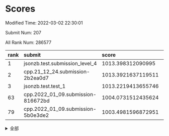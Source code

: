 # Scores

Modified Time: 2022-03-02 22:30:01

Submit Num: 207

All Rank Num: 286577

| rank |               submit               |       score        |       sigma        | pk_num |
| :--- | :--------------------------------- | :----------------- | :----------------- | :----- |
| 1    | jsonzb.test.submission_level_4     | 1013.398312090995  | 0.837363660563519  | 5539   |
| 2    | cpp.21_12_24.submission-2b2ea0d7   | 1013.3921637119511 | 0.7953917658861318 | 5540   |
| 3    | jsonzb.test.test_1                 | 1013.2219413655746 | 0.8301040763774099 | 5535   |
| 63   | cpp.2022_01_09.submission-816672bd | 1004.0731512435624 | 0.7178309746725559 | 5538   |
| 79   | cpp.2022_01_09.submission-5b0e3de2 | 1003.4981596872951 | 0.7063210185886805 | 5537   |


<details>
<summary>全部</summary>

| rank |                 submit                 |       score        |       sigma        | pk_num |
| :--- | :------------------------------------- | :----------------- | :----------------- | :----- |
| 1    | jsonzb.test.submission_level_4         | 1013.398312090995  | 0.837363660563519  | 5539   |
| 2    | cpp.21_12_24.submission-2b2ea0d7       | 1013.3921637119511 | 0.7953917658861318 | 5540   |
| 3    | jsonzb.test.test_1                     | 1013.2219413655746 | 0.8301040763774099 | 5535   |
| 4    | gobigger.level_3.submission_level_3_1  | 1011.7151398201162 | 0.815704647925791  | 5538   |
| 5    | gobigger.level_3.submission_level_3_45 | 1011.6064224780973 | 0.8002086860709045 | 5538   |
| 6    | gobigger.level_3.submission_level_3_42 | 1011.4867100408238 | 0.7523330245935695 | 5542   |
| 7    | gobigger.level_3.submission_level_3_19 | 1011.226430504978  | 0.7675100762825031 | 5539   |
| 8    | gobigger.level_3.submission_level_3_48 | 1011.1632320619216 | 0.7636301459181956 | 5529   |
| 9    | gobigger.level_3.submission_level_3_35 | 1011.1053231282297 | 0.7924438533415371 | 5543   |
| 10   | gobigger.level_3.submission_level_3_30 | 1010.9841222671834 | 0.768966010031738  | 5530   |
| 11   | gobigger.level_3.submission_level_3_7  | 1010.8590257586018 | 0.7804485319857666 | 5538   |
| 12   | gobigger.level_3.submission_level_3_24 | 1010.5807662748739 | 0.7527150371369437 | 5535   |
| 13   | gobigger.level_3.submission_level_3_38 | 1010.5510042701542 | 0.7657969715098997 | 5538   |
| 14   | gobigger.level_3.submission_level_3_15 | 1010.5024022701961 | 0.780579925924218  | 5539   |
| 15   | gobigger.level_3.submission_level_3_34 | 1010.4591661965474 | 0.7756332541409883 | 5537   |
| 16   | gobigger.level_3.submission_level_3_26 | 1010.4333702290638 | 0.762567139020976  | 5543   |
| 17   | gobigger.level_3.submission_level_3_44 | 1010.415592908465  | 0.7738567564665704 | 5537   |
| 18   | gobigger.level_3.submission_level_3_47 | 1010.3633144007615 | 0.7697232868067537 | 5538   |
| 19   | gobigger.level_3.submission_level_3_9  | 1010.2583934773393 | 0.7670540968117469 | 5540   |
| 20   | gobigger.level_3.submission_level_3_8  | 1010.1792338584295 | 0.7766632909491094 | 5542   |
| 21   | gobigger.level_3.submission_level_3_16 | 1010.1221416256079 | 0.7485343783072155 | 5536   |
| 22   | gobigger.level_3.submission_level_3_11 | 1010.1173105840052 | 0.7724440567363611 | 5536   |
| 23   | gobigger.level_3.submission_level_3_12 | 1010.1025213235628 | 0.7609546754039287 | 5541   |
| 24   | gobigger.level_3.submission_level_3_5  | 1010.101547472887  | 0.7546167023427989 | 5539   |
| 25   | gobigger.level_3.submission_level_3_20 | 1010.0742110012836 | 0.7689590884456585 | 5533   |
| 26   | gobigger.level_3.submission_level_3_32 | 1010.0411093856067 | 0.7325125492324567 | 5534   |
| 27   | gobigger.level_3.submission_level_3_27 | 1009.9817819780219 | 0.7837124761976405 | 5536   |
| 28   | gobigger.level_3.submission_level_3_25 | 1009.9542809672171 | 0.7692355319581339 | 5532   |
| 29   | gobigger.level_3.submission_level_3_17 | 1009.8354125560368 | 0.7532582146809843 | 5532   |
| 30   | gobigger.level_3.submission_level_3_40 | 1009.827293803054  | 0.7583984959833897 | 5535   |
| 31   | gobigger.level_3.submission_level_3_6  | 1009.7965936172623 | 0.7478742289059882 | 5534   |
| 32   | gobigger.level_3.submission_level_3_41 | 1009.793102616418  | 0.7431217689533546 | 5540   |
| 33   | gobigger.level_3.submission_level_3_36 | 1009.7415507446709 | 0.7709027906721393 | 5539   |
| 34   | gobigger.level_3.submission_level_3_33 | 1009.7276061141973 | 0.7519812390848112 | 5540   |
| 35   | gobigger.level_3.submission_level_3_37 | 1009.6962217567776 | 0.7362440205663174 | 5536   |
| 36   | gobigger.level_3.submission_level_3_0  | 1009.6445910228207 | 0.7359324132579698 | 5535   |
| 37   | gobigger.level_3.submission_level_3_39 | 1009.5720971688592 | 0.7452215597931818 | 5539   |
| 38   | gobigger.level_3.submission_level_3_43 | 1009.5422012020942 | 0.7305294499473385 | 5537   |
| 39   | gobigger.level_3.submission_level_3_31 | 1009.515779755725  | 0.7633446820971668 | 5539   |
| 40   | gobigger.level_3.submission_level_3_14 | 1009.4733424007397 | 0.739119712157414  | 5532   |
| 41   | gobigger.level_3.submission_level_3_22 | 1009.4526303627492 | 0.7451575546468467 | 5537   |
| 42   | gobigger.level_3.submission_level_3_3  | 1009.3263908167719 | 0.766311047968432  | 5535   |
| 43   | gobigger.level_3.submission_level_3_2  | 1009.2393953286658 | 0.7488035644240634 | 5536   |
| 44   | gobigger.level_3.submission_level_3_13 | 1009.2202825267447 | 0.741766844300659  | 5544   |
| 45   | gobigger.level_3.submission_level_3_49 | 1009.2170092834666 | 0.7469097148017764 | 5544   |
| 46   | gobigger.level_3.submission_level_3_28 | 1009.1723972685168 | 0.7478026059133398 | 5533   |
| 47   | gobigger.level_3.submission_level_3_10 | 1009.0628526565279 | 0.7683371426251566 | 5539   |
| 48   | gobigger.level_3.submission_level_3_23 | 1008.9991937195527 | 0.7368621684444369 | 5537   |
| 49   | gobigger.level_3.submission_level_3_4  | 1008.9222679245586 | 0.741710458179275  | 5531   |
| 50   | gobigger.level_3.submission_level_3_21 | 1008.6059469962805 | 0.7655364736611646 | 5538   |
| 51   | gobigger.level_3.submission_level_3_46 | 1008.5778912401418 | 0.7488059261925393 | 5538   |
| 52   | gobigger.level_3.submission_level_3_29 | 1008.5565910779402 | 0.7343675895168167 | 5535   |
| 53   | gobigger.level_3.submission_level_3_18 | 1007.9980218568033 | 0.743296974452983  | 5530   |
| 54   | gobigger.level_1.submission_level_1_32 | 1004.7556378167196 | 0.7194963469908432 | 5536   |
| 55   | gobigger.level_1.submission_level_1_4  | 1004.4004651408145 | 0.7135762909092139 | 5537   |
| 56   | gobigger.level_1.submission_level_1_38 | 1004.3009544422191 | 0.7216672325466482 | 5537   |
| 57   | gobigger.level_1.submission_level_1_43 | 1004.2291424758582 | 0.714707044210812  | 5533   |
| 58   | gobigger.level_1.submission_level_1_20 | 1004.1578786284487 | 0.7245677191023074 | 5539   |
| 59   | gobigger.level_1.submission_level_1_11 | 1004.1576712008051 | 0.7159726080482782 | 5534   |
| 60   | gobigger.level_1.submission_level_1_39 | 1004.1375691628217 | 0.7245339827629249 | 5539   |
| 61   | gobigger.level_1.submission_level_1_2  | 1004.1248316093338 | 0.7113351385184318 | 5540   |
| 62   | gobigger.level_1.submission_level_1_0  | 1004.1187383601997 | 0.7089832672758279 | 5544   |
| 63   | cpp.2022_01_09.submission-816672bd     | 1004.0731512435624 | 0.7178309746725559 | 5538   |
| 64   | gobigger.level_1.submission_level_1_31 | 1004.0121179355973 | 0.7147721441490488 | 5539   |
| 65   | gobigger.level_1.submission_level_1_33 | 1004.0102195207569 | 0.7082937245594333 | 5539   |
| 66   | gobigger.level_1.submission_level_1_45 | 1003.9515803152856 | 0.7268230306807628 | 5537   |
| 67   | gobigger.level_1.submission_level_1_19 | 1003.9276479543691 | 0.7329542290694008 | 5539   |
| 68   | gobigger.level_1.submission_level_1_16 | 1003.9179051406187 | 0.7132877035580347 | 5546   |
| 69   | gobigger.level_1.submission_level_1_44 | 1003.8806125189479 | 0.7150305393989997 | 5543   |
| 70   | gobigger.level_1.submission_level_1_49 | 1003.875467669705  | 0.7103681333311337 | 5535   |
| 71   | gobigger.level_1.submission_level_1_10 | 1003.8601730173506 | 0.7192139224290248 | 5542   |
| 72   | gobigger.level_1.submission_level_1_26 | 1003.839045974116  | 0.7220832797016427 | 5540   |
| 73   | gobigger.level_1.submission_level_1_35 | 1003.7592232958585 | 0.7274189381046174 | 5535   |
| 74   | gobigger.level_1.submission_level_1_47 | 1003.6130830812716 | 0.7056919415812427 | 5534   |
| 75   | gobigger.level_1.submission_level_1_46 | 1003.6047925953818 | 0.7107098641328706 | 5540   |
| 76   | gobigger.level_1.submission_level_1_22 | 1003.537290197397  | 0.7137580839191852 | 5534   |
| 77   | gobigger.level_1.submission_level_1_28 | 1003.514616446017  | 0.7165898195218646 | 5538   |
| 78   | gobigger.level_1.submission_level_1_12 | 1003.5137525394088 | 0.709066932261144  | 5538   |
| 79   | cpp.2022_01_09.submission-5b0e3de2     | 1003.4981596872951 | 0.7063210185886805 | 5537   |
| 80   | gobigger.level_1.submission_level_1_15 | 1003.4511582615004 | 0.7172387575084973 | 5540   |
| 81   | gobigger.level_1.submission_level_1_24 | 1003.4255894243455 | 0.7148537188306867 | 5536   |
| 82   | gobigger.level_1.submission_level_1_5  | 1003.4209275567792 | 0.7105197042258671 | 5538   |
| 83   | gobigger.level_1.submission_level_1_8  | 1003.2956030388534 | 0.7125898140961554 | 5534   |
| 84   | gobigger.level_1.submission_level_1_23 | 1003.2834301985494 | 0.7238343981093612 | 5541   |
| 85   | gobigger.level_1.submission_level_1_18 | 1003.1467732601187 | 0.7112306210584949 | 5538   |
| 86   | gobigger.level_1.submission_level_1_48 | 1003.0392499644055 | 0.7137431018609166 | 5539   |
| 87   | gobigger.level_1.submission_level_1_7  | 1003.0334328582109 | 0.7201707042276139 | 5538   |
| 88   | gobigger.level_1.submission_level_1_1  | 1002.9933341172436 | 0.7269191188580162 | 5535   |
| 89   | gobigger.level_1.submission_level_1_27 | 1002.9828762120729 | 0.7362103606924053 | 5538   |
| 90   | gobigger.level_1.submission_level_1_41 | 1002.8964632097343 | 0.7170779705233196 | 5541   |
| 91   | gobigger.level_1.submission_level_1_42 | 1002.849159405287  | 0.7233017710748209 | 5536   |
| 92   | gobigger.level_1.submission_level_1_37 | 1002.7330150152836 | 0.7181053062406382 | 5542   |
| 93   | gobigger.level_1.submission_level_1_29 | 1002.7239512328294 | 0.7344437545435492 | 5536   |
| 94   | gobigger.level_1.submission_level_1_14 | 1002.6364221058427 | 0.7228282440202382 | 5535   |
| 95   | gobigger.level_1.submission_level_1_30 | 1002.6120589742974 | 0.7228813735471484 | 5537   |
| 96   | gobigger.level_1.submission_level_1_6  | 1002.5559054972053 | 0.696975495303746  | 5537   |
| 97   | gobigger.level_1.submission_level_1_21 | 1002.4654323972129 | 0.6961315560856755 | 5538   |
| 98   | gobigger.level_1.submission_level_1_34 | 1002.4060874041755 | 0.7244922355649625 | 5537   |
| 99   | gobigger.level_1.submission_level_1_9  | 1002.2369876515742 | 0.7150927994221307 | 5538   |
| 100  | gobigger.level_1.submission_level_1_3  | 1002.2230170947147 | 0.7206780506403272 | 5537   |
| 101  | gobigger.level_1.submission_level_1_17 | 1002.164338650867  | 0.7162945814718717 | 5537   |
| 102  | gobigger.level_1.submission_level_1_40 | 1002.0081895621315 | 0.7189755192694912 | 5541   |
| 103  | gobigger.level_1.submission_level_1_13 | 1001.934538549371  | 0.7081752029440602 | 5539   |
| 104  | gobigger.level_1.submission_level_1_25 | 1001.8542726858665 | 0.7124040569580764 | 5541   |
| 105  | gobigger.level_1.submission_level_1_36 | 1001.8107546558218 | 0.7059568399920595 | 5535   |
| 106  | gobigger.random.submission_random_13   | 998.2681340212755  | 0.7005223959469864 | 5539   |
| 107  | gobigger.random.submission_random_37   | 997.1669466563924  | 0.7111340848006737 | 5538   |
| 108  | gobigger.random.submission_random_22   | 996.9062671836449  | 0.7107077779699487 | 5542   |
| 109  | gobigger.random.submission_random_5    | 996.8413972186706  | 0.7093898556151729 | 5539   |
| 110  | gobigger.random.submission_random_19   | 996.7960579516075  | 0.7117459764812375 | 5536   |
| 111  | gobigger.random.submission_random_9    | 996.7542145414621  | 0.7171553488960009 | 5535   |
| 112  | gobigger.random.submission_random_32   | 996.6522236208378  | 0.7148102646040235 | 5537   |
| 113  | gobigger.random.submission_random_12   | 996.6159907451876  | 0.7033675046241006 | 5531   |
| 114  | gobigger.random.submission_random_48   | 996.614036762615   | 0.7142648405391854 | 5536   |
| 115  | gobigger.random.submission_random_45   | 996.5746282306667  | 0.7084788742459814 | 5536   |
| 116  | gobigger.random.submission_random_39   | 996.5575967229992  | 0.711011059705799  | 5541   |
| 117  | gobigger.random.submission_random_43   | 996.5383881300277  | 0.7029236016250067 | 5539   |
| 118  | gobigger.random.submission_random_31   | 996.5369040416946  | 0.7105530984023642 | 5540   |
| 119  | gobigger.random.submission_random_24   | 996.509142928369   | 0.7077847659465661 | 5539   |
| 120  | gobigger.random.submission_random_40   | 996.5031232488686  | 0.6961732790462454 | 5541   |
| 121  | gobigger.random.submission_random_0    | 996.4687715506503  | 0.708714206549322  | 5536   |
| 122  | gobigger.random.submission_random_11   | 996.4546933230787  | 0.7244606719703502 | 5543   |
| 123  | gobigger.random.submission_random_44   | 996.4504790394255  | 0.7112126947085566 | 5535   |
| 124  | gobigger.random.submission_random_34   | 996.3585063973749  | 0.7138593231195949 | 5542   |
| 125  | gobigger.random.submission_random_14   | 996.3391727258196  | 0.7134422744301728 | 5539   |
| 126  | gobigger.random.submission_random_36   | 996.318235559109   | 0.7174682702031245 | 5534   |
| 127  | gobigger.random.submission_random_10   | 996.296879739957   | 0.6998255622365622 | 5536   |
| 128  | gobigger.random.submission_random_21   | 996.2474310876548  | 0.7170524258725434 | 5537   |
| 129  | gobigger.random.submission_random_49   | 996.1502579828328  | 0.7145028441923953 | 5540   |
| 130  | gobigger.random.submission_random_18   | 995.9480137767952  | 0.7165735468083508 | 5538   |
| 131  | gobigger.random.submission_random_29   | 995.8529059688974  | 0.696219367722365  | 5537   |
| 132  | gobigger.random.submission_random_28   | 995.8389354145587  | 0.710121338565732  | 5537   |
| 133  | gobigger.random.submission_random_33   | 995.8266678541262  | 0.7178847140299076 | 5540   |
| 134  | gobigger.random.submission_random_17   | 995.8219667199132  | 0.7265550344617475 | 5533   |
| 135  | gobigger.random.submission_random_6    | 995.7979973686407  | 0.7258313069382947 | 5536   |
| 136  | gobigger.random.submission_random_20   | 995.7959135863027  | 0.7096433451422776 | 5540   |
| 137  | gobigger.random.submission_random_16   | 995.7070105936382  | 0.7123451336535136 | 5535   |
| 138  | gobigger.random.submission_random_1    | 995.6590955027496  | 0.7125502388312174 | 5538   |
| 139  | gobigger.random.submission_random_47   | 995.6523082040521  | 0.7087408280085501 | 5537   |
| 140  | gobigger.random.submission_random_26   | 995.6512229753024  | 0.7148997402088226 | 5542   |
| 141  | gobigger.random.submission_random_2    | 995.6418005863642  | 0.7025622275406279 | 5541   |
| 142  | gobigger.random.submission_random_25   | 995.6176863649105  | 0.7012406913348295 | 5543   |
| 143  | gobigger.random.submission_random_30   | 995.5873966883651  | 0.7199938500953147 | 5537   |
| 144  | gobigger.random.submission_random_46   | 995.5544376499913  | 0.7141980449272001 | 5538   |
| 145  | gobigger.random.submission_random_7    | 995.5026122075162  | 0.7122670868046379 | 5533   |
| 146  | gobigger.random.submission_random_23   | 995.4904049403548  | 0.721408505134688  | 5536   |
| 147  | gobigger.random.submission_random_42   | 995.4820581420516  | 0.7042572884949978 | 5538   |
| 148  | gobigger.random.submission_random_38   | 995.4169856232926  | 0.7131024058919988 | 5538   |
| 149  | gobigger.random.submission_random_35   | 995.1818231024736  | 0.7217465267906603 | 5536   |
| 150  | gobigger.random.submission_random_4    | 995.0210814005732  | 0.7283825226821264 | 5537   |
| 151  | gobigger.random.submission_random_15   | 994.8664167115719  | 0.7052921982192625 | 5539   |
| 152  | gobigger.random.submission_random_27   | 994.8530563164356  | 0.710281974858697  | 5540   |
| 153  | gobigger.random.submission_random_8    | 994.8018513870431  | 0.7233453659195827 | 5542   |
| 154  | gobigger.random.submission_random_41   | 994.6316429157682  | 0.7085982674017196 | 5540   |
| 155  | gobigger.random.submission_random_3    | 994.0479716835686  | 0.7076072306050325 | 5537   |
| 156  | gobigger.level_2.submission_level_2_24 | 993.9937485830922  | 0.7292959334205791 | 5541   |
| 157  | gobigger.level_2.submission_level_2_49 | 993.7595374181161  | 0.748581523056398  | 5536   |
| 158  | gobigger.level_2.submission_level_2_38 | 993.3213522699461  | 0.7352272651468124 | 5537   |
| 159  | gobigger.level_2.submission_level_2_2  | 993.2282300870293  | 0.7210045256794215 | 5540   |
| 160  | gobigger.level_2.submission_level_2_20 | 993.2038097223847  | 0.7327494850287497 | 5536   |
| 161  | gobigger.level_2.submission_level_2_40 | 993.1907347715953  | 0.7341312635245891 | 5540   |
| 162  | gobigger.level_2.submission_level_2_9  | 993.1869877860788  | 0.7380123063395745 | 5547   |
| 163  | gobigger.level_2.submission_level_2_4  | 993.0789985220333  | 0.7549311678040124 | 5541   |
| 164  | gobigger.level_2.submission_level_2_37 | 992.886851991442   | 0.7305141228737004 | 5535   |
| 165  | gobigger.level_2.submission_level_2_15 | 992.8129932018254  | 0.7455539245076467 | 5536   |
| 166  | gobigger.level_2.submission_level_2_12 | 992.8076963904502  | 0.7233051299511497 | 5530   |
| 167  | gobigger.level_2.submission_level_2_13 | 992.7958689163509  | 0.7545335192058199 | 5539   |
| 168  | gobigger.level_2.submission_level_2_22 | 992.7933895246274  | 0.7635470426945663 | 5541   |
| 169  | gobigger.level_2.submission_level_2_7  | 992.6651413572207  | 0.7330206262934881 | 5540   |
| 170  | gobigger.level_2.submission_level_2_10 | 992.6338000384907  | 0.7405663790223541 | 5532   |
| 171  | gobigger.level_2.submission_level_2_11 | 992.5665723121871  | 0.7451667959838306 | 5531   |
| 172  | gobigger.level_2.submission_level_2_27 | 992.4765976639521  | 0.7367265395170502 | 5540   |
| 173  | gobigger.level_2.submission_level_2_29 | 992.4621317869106  | 0.7279656012252363 | 5539   |
| 174  | gobigger.level_2.submission_level_2_25 | 992.4402786569847  | 0.7531806736307759 | 5538   |
| 175  | gobigger.level_2.submission_level_2_41 | 992.4145336408388  | 0.7490418428221609 | 5537   |
| 176  | gobigger.level_2.submission_level_2_32 | 992.3418793928794  | 0.7397689922584606 | 5541   |
| 177  | gobigger.level_2.submission_level_2_21 | 992.3001231519404  | 0.7499748457610191 | 5534   |
| 178  | gobigger.level_2.submission_level_2_43 | 992.2486478611056  | 0.7383167841781301 | 5536   |
| 179  | gobigger.level_2.submission_level_2_30 | 992.1552670263042  | 0.7466695045512455 | 5543   |
| 180  | gobigger.level_2.submission_level_2_19 | 992.1543048127985  | 0.7410275098061474 | 5538   |
| 181  | gobigger.level_2.submission_level_2_23 | 992.1309552498191  | 0.751461504145179  | 5534   |
| 182  | gobigger.level_2.submission_level_2_42 | 992.1216790463843  | 0.7374487841345156 | 5542   |
| 183  | gobigger.level_2.submission_level_2_34 | 991.9914366409137  | 0.7577026639875587 | 5536   |
| 184  | gobigger.level_2.submission_level_2_3  | 991.902672693191   | 0.7410156136165126 | 5541   |
| 185  | gobigger.level_2.submission_level_2_17 | 991.8817025958115  | 0.7656693226340097 | 5537   |
| 186  | gobigger.level_2.submission_level_2_39 | 991.8518433691405  | 0.7499658860094174 | 5539   |
| 187  | gobigger.level_2.submission_level_2_47 | 991.7882640018481  | 0.734547911755792  | 5536   |
| 188  | gobigger.level_2.submission_level_2_48 | 991.7720845829249  | 0.7273526229772186 | 5538   |
| 189  | gobigger.level_2.submission_level_2_8  | 991.6697861896265  | 0.7486473025575082 | 5538   |
| 190  | gobigger.level_2.submission_level_2_18 | 991.5632609791164  | 0.7376393116213069 | 5539   |
| 191  | gobigger.level_2.submission_level_2_45 | 991.520562386478   | 0.7509060544840143 | 5540   |
| 192  | gobigger.level_2.submission_level_2_6  | 991.5005876046105  | 0.7374058102929375 | 5544   |
| 193  | gobigger.level_2.submission_level_2_46 | 991.4755677172634  | 0.7454782185738531 | 5537   |
| 194  | gobigger.level_2.submission_level_2_0  | 991.3688440979223  | 0.7667931172659761 | 5544   |
| 195  | gobigger.level_2.submission_level_2_35 | 991.3142654072257  | 0.7382002549474156 | 5533   |
| 196  | gobigger.level_2.submission_level_2_33 | 991.299585837842   | 0.7482630484754161 | 5532   |
| 197  | gobigger.level_2.submission_level_2_14 | 991.212724380552   | 0.7379682706174823 | 5538   |
| 198  | gobigger.level_2.submission_level_2_5  | 991.0947116875137  | 0.7755296733824653 | 5538   |
| 199  | gobigger.level_2.submission_level_2_28 | 991.0323652327545  | 0.7367999187043257 | 5541   |
| 200  | gobigger.level_2.submission_level_2_16 | 990.8174618993412  | 0.748577578401547  | 5541   |
| 201  | gobigger.level_2.submission_level_2_1  | 990.7360680334058  | 0.7671425440134058 | 5541   |
| 202  | gobigger.level_2.submission_level_2_36 | 990.6631891101033  | 0.7477731397628147 | 5534   |
| 203  | gobigger.level_2.submission_level_2_31 | 990.3882020780653  | 0.7766184170340671 | 5537   |
| 204  | gobigger.level_2.submission_level_2_44 | 990.372026361042   | 0.7546116533882382 | 5536   |
| 205  | gobigger.level_2.submission_level_2_26 | 990.2757181780702  | 0.7798869279234931 | 5537   |
| 206  | gobigger.none.submission_none_0        | 976.673208947841   | 1.3753638051405732 | 5536   |
| 207  | gobigger.none.submission_none_1        | 975.1086786095082  | 1.5597418794484512 | 5536   |

</details>